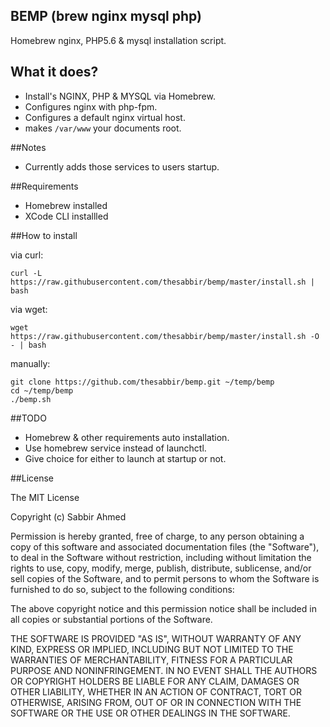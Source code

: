 ## BEMP (brew nginx mysql php)
Homebrew nginx, PHP5.6  & mysql installation script.

## What it does?
* Install's NGINX, PHP & MYSQL via Homebrew.
* Configures nginx with php-fpm.
* Configures a default nginx virtual host.
* makes `/var/www` your documents root.

##Notes
* Currently adds those services to users startup.

##Requirements
 * Homebrew installed
 * XCode CLI installled

##How to install

via curl:
```
curl -L https://raw.githubusercontent.com/thesabbir/bemp/master/install.sh | bash
```

via wget:
```
wget https://raw.githubusercontent.com/thesabbir/bemp/master/install.sh -O - | bash
```

manually:
```
git clone https://github.com/thesabbir/bemp.git ~/temp/bemp
cd ~/temp/bemp
./bemp.sh
```


##TODO
* Homebrew & other requirements auto installation.
* Use homebrew service instead of launchctl.
* Give choice for either to launch at startup or not.

##License

The MIT License

Copyright (c) Sabbir Ahmed

Permission is hereby granted, free of charge, to any person obtaining a copy
of this software and associated documentation files (the "Software"), to deal
in the Software without restriction, including without limitation the rights
to use, copy, modify, merge, publish, distribute, sublicense, and/or sell
copies of the Software, and to permit persons to whom the Software is
furnished to do so, subject to the following conditions:

The above copyright notice and this permission notice shall be included in
all copies or substantial portions of the Software.

THE SOFTWARE IS PROVIDED "AS IS", WITHOUT WARRANTY OF ANY KIND, EXPRESS OR
IMPLIED, INCLUDING BUT NOT LIMITED TO THE WARRANTIES OF MERCHANTABILITY,
FITNESS FOR A PARTICULAR PURPOSE AND NONINFRINGEMENT. IN NO EVENT SHALL THE
AUTHORS OR COPYRIGHT HOLDERS BE LIABLE FOR ANY CLAIM, DAMAGES OR OTHER
LIABILITY, WHETHER IN AN ACTION OF CONTRACT, TORT OR OTHERWISE, ARISING FROM,
OUT OF OR IN CONNECTION WITH THE SOFTWARE OR THE USE OR OTHER DEALINGS IN
THE SOFTWARE.
